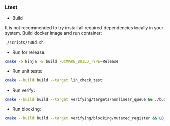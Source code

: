 ### Ltest

* Build

It is not recommended to try install all required dependencies locally in your system. Build docker image and run container:
```sh
./scripts/rund.sh
```

* Run for release:
```sh
cmake -G Ninja -B build -DCMAKE_BUILD_TYPE=Release
```

* Run unit tests:
```sh
cmake --build build --target lin_check_test
```

* Run verify:
```sh
cmake --build build --target verifying/targets/nonlinear_queue && ./build/verifying/targets/nonlinear_queue --tasks 10 --rounds 240 --strategy pct
```
* Run blocking:
```sh
cmake --build build --target verifying/blocking/mutexed_register && LD_PRELOAD=build/syscall_intercept/libpreload.so ./build/verifying/blocking/mutexed_register --syscall_trap
```